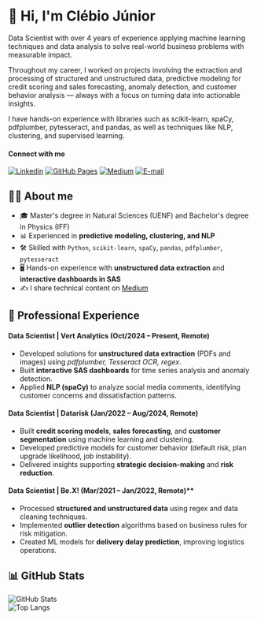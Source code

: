# 👋 Hi, I'm Clébio Júnior

Data Scientist with over 4 years of experience applying machine learning techniques and data analysis to solve real-world business problems with measurable impact.

Throughout my career, I worked on projects involving the extraction and processing of structured and unstructured data, predictive modeling for credit scoring and sales forecasting, anomaly detection, and customer behavior analysis — always with a focus on turning data into actionable insights.

I have hands-on experience with libraries such as scikit-learn, spaCy, pdfplumber, pytesseract, and pandas, as well as techniques like NLP, clustering, and supervised learning.

#### Connect with me
[![Linkedin](https://img.shields.io/badge/LinkedIn-blue?style=flat&logo=linkedin&logoColor=white)](https://linkedin.com/in/clebiojunior)
[![GitHub Pages](https://img.shields.io/badge/Portfólio-000?style=flat&logo=github&logoColor=white)](https://juniorcl.github.io)
[![Medium](https://img.shields.io/badge/Blog%20no%20Medium-black?style=flat&logo=medium&logoColor=white)](https://medium.com/@juniorcl)
[![E-mail](https://img.shields.io/badge/Email-D14836?style=flat&logo=gmail&logoColor=white)](mailto:seuemail@exemplo.com)

## 👨‍💻 About me
- 🎓 Master's degree in Natural Sciences (UENF) and Bachelor's degree in Physics (IFF)  
- 📊 Experienced in **predictive modeling, clustering, and NLP**  
- 🛠️ Skilled with `Python`, `scikit-learn`, `spaCy`, `pandas`, `pdfplumber`, `pytesseract`  
- 🖥️ Hands-on experience with **unstructured data extraction** and **interactive dashboards in SAS**  
- ✍️ I share technical content on [Medium](https://medium.com/@juniorcl)

## 💼 Professional Experience

#### Data Scientist | Vert Analytics (Oct/2024 – Present, Remote)

* Developed solutions for **unstructured data extraction** (PDFs and images) using *pdfplumber, Tesseract OCR, regex*.
* Built **interactive SAS dashboards** for time series analysis and anomaly detection.
* Applied **NLP (spaCy)** to analyze social media comments, identifying customer concerns and dissatisfaction patterns.

#### Data Scientist | Datarisk (Jan/2022 – Aug/2024, Remote)

* Built **credit scoring models**, **sales forecasting**, and **customer segmentation** using machine learning and clustering.
* Developed predictive models for customer behavior (default risk, plan upgrade likelihood, job instability).
* Delivered insights supporting **strategic decision-making** and **risk reduction**.

#### Data Scientist | Be.X! (Mar/2021 – Jan/2022, Remote)**

* Processed **structured and unstructured data** using regex and data cleaning techniques.
* Implemented **outlier detection** algorithms based on business rules for risk mitigation.
* Created ML models for **delivery delay prediction**, improving logistics operations.

## 📊 GitHub Stats

![GitHub Stats](https://github-readme-stats.vercel.app/api?username=juniorcl&show_icons=true&theme=tokyonight)  
![Top Langs](https://github-readme-stats.vercel.app/api/top-langs/?username=juniorcl&layout=compact&theme=tokyonight)
